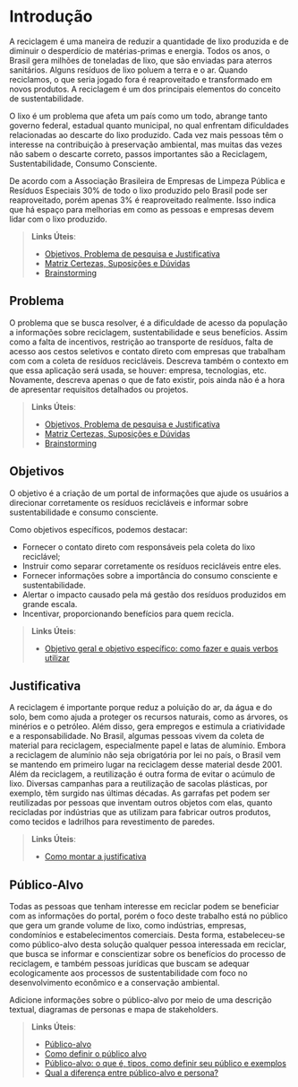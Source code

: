 # Introdução
 A reciclagem é uma maneira de reduzir a quantidade de lixo produzida e de diminuir o desperdício de matérias-primas e energia. Todos os anos, o Brasil gera milhões de toneladas de lixo, que são enviadas para aterros sanitários. Alguns resíduos de lixo poluem a terra e o ar. Quando reciclamos, o que seria jogado fora é reaproveitado e transformado em novos produtos. A reciclagem é um dos principais elementos do conceito de sustentabilidade.

O lixo é um problema que afeta um país como um todo, abrange tanto governo federal, estadual quanto municipal, no qual enfrentam dificuldades relacionadas ao descarte do lixo produzido. Cada vez mais pessoas têm o interesse na contribuição à preservação ambiental, mas muitas das vezes não sabem o descarte correto, passos importantes são a Reciclagem, Sustentabilidade, Consumo Consciente.
 
De acordo com a Associação Brasileira de Empresas de Limpeza Pública e Resíduos Especiais 30% de todo o lixo produzido pelo Brasil pode ser reaproveitado, porém apenas 3% é reaproveitado realmente. Isso indica que há espaço para melhorias em como as pessoas e empresas devem lidar com o lixo produzido.

> **Links Úteis**:
> - [Objetivos, Problema de pesquisa e Justificativa](https://medium.com/@versioparole/objetivos-problema-de-pesquisa-e-justificativa-c98c8233b9c3)
> - [Matriz Certezas, Suposições e Dúvidas](https://medium.com/educa%C3%A7%C3%A3o-fora-da-caixa/matriz-certezas-suposi%C3%A7%C3%B5es-e-d%C3%BAvidas-fa2263633655)
> - [Brainstorming](https://www.euax.com.br/2018/09/brainstorming/)

## Problema
 O problema que se busca resolver, é a dificuldade de acesso da população a informações sobre reciclagem, sustentabilidade e seus benefícios. Assim como a falta de incentivos, restrição ao transporte de resíduos, falta de acesso aos cestos seletivos e contato direto com empresas que trabalham com com a coleta de resíduos recicláveis.
Descreva também o contexto em que essa aplicação será usada, se  houver: empresa, tecnologias, etc. Novamente, descreva apenas o que de  fato existir, pois ainda não é a hora de apresentar requisitos  detalhados ou projetos.

> **Links Úteis**:
> - [Objetivos, Problema de pesquisa e Justificativa](https://medium.com/@versioparole/objetivos-problema-de-pesquisa-e-justificativa-c98c8233b9c3)
> - [Matriz Certezas, Suposições e Dúvidas](https://medium.com/educa%C3%A7%C3%A3o-fora-da-caixa/matriz-certezas-suposi%C3%A7%C3%B5es-e-d%C3%BAvidas-fa2263633655)
> - [Brainstorming](https://www.euax.com.br/2018/09/brainstorming/)

## Objetivos
 O objetivo é a criação de um portal de informações que ajude os usuários a direcionar corretamente os resíduos recicláveis e informar  sobre sustentabilidade e consumo consciente.

Como objetivos específicos, podemos destacar:
- Fornecer o contato direto com responsáveis pela coleta do lixo reciclável;
- Instruir como separar corretamente os resíduos recicláveis entre eles.
- Fornecer informações sobre a importância do consumo consciente e sustentabilidade.
- Alertar o impacto causado pela má gestão dos resíduos produzidos em grande escala.  
- Incentivar, proporcionando benefícios para quem recicla. 

 
> **Links Úteis**:
> - [Objetivo geral e objetivo específico: como fazer e quais verbos utilizar](https://blog.mettzer.com/diferenca-entre-objetivo-geral-e-objetivo-especifico/)

## Justificativa
 A reciclagem é importante porque reduz a poluição do ar, da água e do solo, bem como ajuda a proteger os recursos naturais, como as árvores, os minérios e o petróleo. Além disso, gera empregos e estimula a criatividade e a responsabilidade. 
No Brasil, algumas pessoas vivem da coleta de material para reciclagem, especialmente papel e latas de alumínio. Embora a reciclagem de alumínio não seja obrigatória por lei no país, o Brasil vem se mantendo em primeiro lugar na reciclagem desse material desde 2001.
Além da reciclagem, a reutilização é outra forma de evitar o acúmulo de lixo. Diversas campanhas para a reutilização de sacolas plásticas, por exemplo, têm surgido nas últimas décadas. As garrafas pet podem ser reutilizadas por pessoas que inventam outros objetos com elas, quanto recicladas por indústrias que as utilizam para fabricar outros produtos, como tecidos e ladrilhos para revestimento de paredes.


> **Links Úteis**:
> - [Como montar a justificativa](https://guiadamonografia.com.br/como-montar-justificativa-do-tcc/)

## Público-Alvo
 Todas as pessoas que tenham interesse em reciclar podem se beneficiar com as informações do portal, porém o foco deste trabalho está no público que gera um grande volume de lixo, como indústrias, empresas, condomínios e estabelecimentos comerciais.
Desta forma, estabeleceu-se como público-alvo desta solução qualquer pessoa interessada em reciclar, que busca se informar e conscientizar sobre os benefícios do processo de reciclagem, e também pessoas jurídicas que buscam se adequar ecologicamente aos processos de sustentabilidade com foco no desenvolvimento econômico e a conservação ambiental. 

Adicione informações sobre o público-alvo por meio de uma descrição textual, diagramas de personas e mapa de stakeholders.

> **Links Úteis**:
> - [Público-alvo](https://blog.hotmart.com/pt-br/publico-alvo/)
> - [Como definir o público alvo](https://exame.com/pme/5-dicas-essenciais-para-definir-o-publico-alvo-do-seu-negocio/)
> - [Público-alvo: o que é, tipos, como definir seu público e exemplos](https://klickpages.com.br/blog/publico-alvo-o-que-e/)
> - [Qual a diferença entre público-alvo e persona?](https://rockcontent.com/blog/diferenca-publico-alvo-e-persona/)
